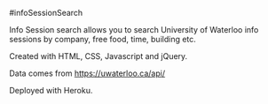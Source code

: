 #infoSessionSearch

Info Session search allows you to search University of Waterloo info sessions by company, free food, time, building etc.

Created with HTML, CSS, Javascript and jQuery. 

Data comes from https://uwaterloo.ca/api/

Deployed with Heroku.
